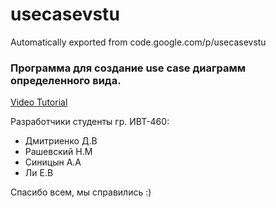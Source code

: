 # usecasevstu
Automatically exported from code.google.com/p/usecasevstu

### Программа для создание use case диаграмм определенного вида. 

[Video Tutorial](https://www.youtube.com/watch?v=99GF7nHbwYA)

Разработчики студенты гр. ИВТ-460:
* Дмитриенко Д.В
* Рашевский Н.М
* Синицын А.А
* Ли Е.В

Спасибо всем, мы справились :)
